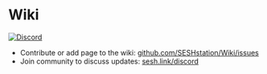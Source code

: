 # Wiki
[![Discord](https://img.shields.io/discord/490815363823566849?label=&logo=discord&logoColor=ffffff&color=7389D8&labelColor=6A7EC2)](https://sesh.link/discord/)
- Contribute or add page to the wiki: [github.com/SESHstation/Wiki/issues](Issues)
- Join community to discuss updates: [sesh.link/discord](https://sesh.link/discord)
